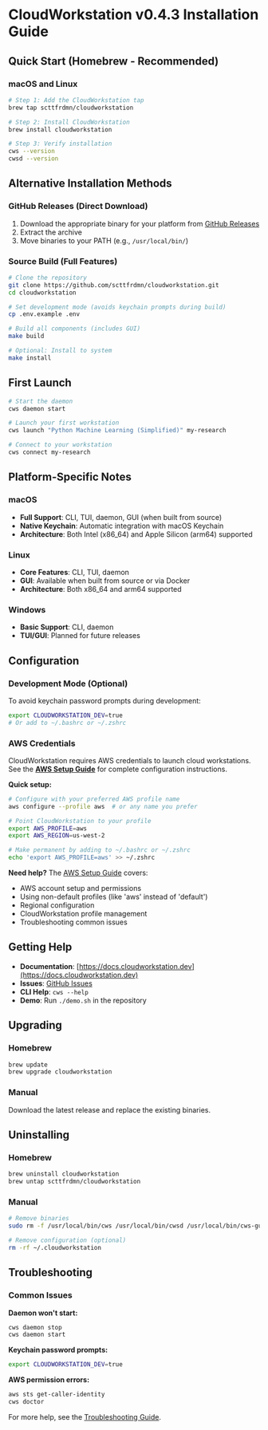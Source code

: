 # CloudWorkstation v0.4.3 Installation Guide

## Quick Start (Homebrew - Recommended)

### macOS and Linux
```bash
# Step 1: Add the CloudWorkstation tap
brew tap scttfrdmn/cloudworkstation

# Step 2: Install CloudWorkstation
brew install cloudworkstation

# Step 3: Verify installation
cws --version
cwsd --version
```

## Alternative Installation Methods

### GitHub Releases (Direct Download)
1. Download the appropriate binary for your platform from [GitHub Releases](https://github.com/scttfrdmn/cloudworkstation/releases)
2. Extract the archive
3. Move binaries to your PATH (e.g., `/usr/local/bin/`)

### Source Build (Full Features)
```bash
# Clone the repository
git clone https://github.com/scttfrdmn/cloudworkstation.git
cd cloudworkstation

# Set development mode (avoids keychain prompts during build)
cp .env.example .env

# Build all components (includes GUI)
make build

# Optional: Install to system
make install
```

## First Launch

```bash
# Start the daemon
cws daemon start

# Launch your first workstation
cws launch "Python Machine Learning (Simplified)" my-research

# Connect to your workstation
cws connect my-research
```

## Platform-Specific Notes

### macOS
- **Full Support**: CLI, TUI, daemon, GUI (when built from source)
- **Native Keychain**: Automatic integration with macOS Keychain
- **Architecture**: Both Intel (x86_64) and Apple Silicon (arm64) supported

### Linux
- **Core Features**: CLI, TUI, daemon
- **GUI**: Available when built from source or via Docker
- **Architecture**: Both x86_64 and arm64 supported

### Windows
- **Basic Support**: CLI, daemon
- **TUI/GUI**: Planned for future releases

## Configuration

### Development Mode (Optional)
To avoid keychain password prompts during development:
```bash
export CLOUDWORKSTATION_DEV=true
# Or add to ~/.bashrc or ~/.zshrc
```

### AWS Credentials

CloudWorkstation requires AWS credentials to launch cloud workstations. See the **[AWS Setup Guide](AWS_SETUP_GUIDE.md)** for complete configuration instructions.

**Quick setup:**
```bash
# Configure with your preferred AWS profile name
aws configure --profile aws  # or any name you prefer

# Point CloudWorkstation to your profile
export AWS_PROFILE=aws
export AWS_REGION=us-west-2

# Make permanent by adding to ~/.bashrc or ~/.zshrc
echo 'export AWS_PROFILE=aws' >> ~/.zshrc
```

**Need help?** The [AWS Setup Guide](AWS_SETUP_GUIDE.md) covers:
- AWS account setup and permissions
- Using non-default profiles (like 'aws' instead of 'default')
- Regional configuration
- CloudWorkstation profile management
- Troubleshooting common issues

## Getting Help

- **Documentation**: [https://docs.cloudworkstation.dev](https://docs.cloudworkstation.dev)
- **Issues**: [GitHub Issues](https://github.com/scttfrdmn/cloudworkstation/issues)
- **CLI Help**: `cws --help`
- **Demo**: Run `./demo.sh` in the repository

## Upgrading

### Homebrew
```bash
brew update
brew upgrade cloudworkstation
```

### Manual
Download the latest release and replace the existing binaries.

## Uninstalling

### Homebrew
```bash
brew uninstall cloudworkstation
brew untap scttfrdmn/cloudworkstation
```

### Manual
```bash
# Remove binaries
sudo rm -f /usr/local/bin/cws /usr/local/bin/cwsd /usr/local/bin/cws-gui

# Remove configuration (optional)
rm -rf ~/.cloudworkstation
```

## Troubleshooting

### Common Issues

**Daemon won't start:**
```bash
cws daemon stop
cws daemon start
```

**Keychain password prompts:**
```bash
export CLOUDWORKSTATION_DEV=true
```

**AWS permission errors:**
```bash
aws sts get-caller-identity
cws doctor
```

For more help, see the [Troubleshooting Guide](https://github.com/scttfrdmn/cloudworkstation/blob/main/TROUBLESHOOTING.md).